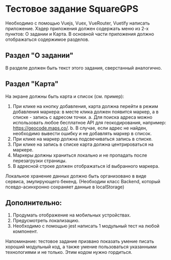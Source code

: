 # Тестовое задание SquareGPS

Необходимо с помощью Vuejs, Vuex, VueRouter, Vuetify написать приложение. Хэдер
приложения должен содержать меню из 2-х пунктов: О задании и Карта. В основной
части приложения должно отображаться содержимое разделов.

## Раздел "О задании"

В разделе должен быть текст этого задания, сверстанный аналогично.

## Раздел "Карта"

На экране должны быть карта и список (см. пример):

1. При клике на кнопку добавления, карта должна перейти в режим добавления
   маркера: в месте клика должен появится маркер, а в списке - запись с адресом
   точки.
   a. Для поиска адреса можно использовать любое бесплатное API для
   геокодирования, например: https://geocode.maps.co/.
   b. В случае, если адрес не найден, необходимо вывести ошибку и не
   добавлять маркер в список.
2. При клике на маркер должна подсвечиваться запись в списке.
3. При клике на запись в списке карта должна центрироваться на маркере.
4. Маркеры должны храниться локально и не пропадать после перезагрузки
   страницы.
5. В адресной строке должен отображаться id выбранного маркера.

Локальное хранение данных должно быть организовано в виде сервиса,
эмулирующего бекенд. (Необходим класс Backend, который псевдо-асинхронно
сохраняет данные в localStorage)

## Дополнительно:

1. Продумать отображение на мобильных устройствах.
2. Предусмотреть локализацию.
3. Необходимо с помощью jest написать 1 модульный тест на любой компонент.

Напоминание: тестовое задание призвано показать умение писать хороший
модульный код, а также умение пользоваться указанными технологиями и не только.
Этим кодом нужно гордиться.